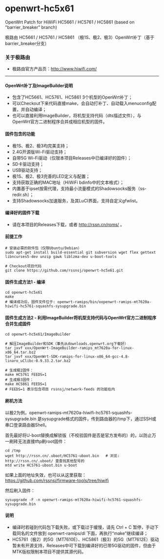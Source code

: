 openwrt-hc5x61
==============

OpenWrt Patch for HiWiFi HC5661 / HC5761 / HC5861 (based on "barrier_breaker" branch)

极路由 HC5661 / HC5761 / HC5861 （极1S、极2、极3）OpenWrt补丁（基于barrier_breaker分支）

### 关于极路由
* 极路由官方产品页：http://www.hiwifi.com/

-------

#### OpenWrt补丁及ImageBuilder说明

* 包含了HC5661、HC5761、HC5861 3个机型的OpenWrt补丁；
* 可以Checkout下来代码直接make，会自动打补丁、自动载入menuconfig配置，并自动编译；
* 也可以直接利用ImageBuilder，将机型支持代码（dts描述文件），与OpenWrt官方二进制程序合并成相应机型的固件。

#### 固件包含的功能
* 极1S、极2、极3均完美支持；
* 2.4G开源版Wi-Fi驱动支持；
* 自带5G Wi-Fi驱动（仅限本项目Releases中已编译好的固件）；
* SD卡驱动支持；
* USB驱动支持；
* 极1S、极2、极3完善的LED定义与配置；
* 支持获取正确的MAC地址（HiWiFi bdinfo中的文本格式）；
* 内置基于ipset按需代理，支持最小流量模式的Shadowsocks服务（ss-redir.sh）；
* 支持Shadowsocks加速服务，及其LuCI界面，支持自定义gfwlist。

#### 编译好的固件下载
* 请在本项目的Releases下载，或者 http://rssn.cn/roms/ 。

#### 前提工作

    # 安装必需的软件包（仅限Ubuntu/Debian）
    sudo apt-get install build-essential git subversion wget flex gettext libncurses5-dev unzip gawk liblzma-dev u-boot-tools
      
    # Checkout项目代码
    git clone https://github.com/rssnsj/openwrt-hc5x61.git

#### 固件生成方法1 - 编译

    cd openwrt-hc5x61
    make
    # 编译成功后，固件文件位于: openwrt-ramips/bin/oopenwrt-ramips-mt7620a-hiwifi-hc5761-squashfs-sysupgrade.bin

#### 固件生成方法2 - 利用ImageBuilder将机型支持代码与OpenWrt官方二进制程序合并生成固件

    cd openwrt-hc5x61/ImageBuilder
      
    # 解压ImageBuilder和SDK（事先从downloads.openwrt.org下载好）
    tar jxvf xxx/OpenWrt-ImageBuilder-ramips_mt7620a-for-linux-x86_64.tar.bz2
    tar jxvf xxx/OpenWrt-SDK-ramips-for-linux-x86_64-gcc-4.8-linaro_uClibc-0.9.33.2.tar.bz2
      
    # 生成极2固件：
    make HC5761 FEEDS=1
    # 生成极3固件：
    make HC5861 FEEDS=1
    # FEEDS=1 表示包含项目 rssnsj/network-feeds 的功能在内

#### 刷机方法
  以极2为例，openwrt-ramips-mt7620a-hiwifi-hc5761-squashfs-sysupgrade.bin 是sysupgrade格式的固件，传到路由器的/tmp下，通过SSH或串口登录路由器Shell。

  首先最好将U-boot替换成解锁版（不校验固件是否是官方发布的）的，以防止万一刷砖无法直接tftp刷root固件：

    cd /tmp
    wget http://rssn.cn/.uboot/HC5761-uboot.bin   # 浏览: http://rssn.cn/.uboot/ 查查找其他型号的
    mtd write HC5761-uboot.bin u-boot

  如果上面的地址失效，也可以从这里获取： https://github.com/rssnsj/firmware-tools/tree/hiwifi

  然后刷入固件：

    sysupgrade -F -n openwrt-ramips-mt7620a-hiwifi-hc5761-squashfs-sysupgrade.bin

#### 说明
* 编译时若碰到代码包下载失败，或下载过于缓慢，请先 Ctrl + C 暂停，手动下载同名的文件放到 openwrt-ramips/dl 下面，再执行“make”继续编译；
* HC5761（极2）的5G（MT7610E）、HC5861（极3）的5G（MT7612E）驱动暂未有开源支持，Releases中可下载到编译好的已带5G驱动的固件，但由于MTK版权限制本项目不提供其源代码。

